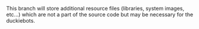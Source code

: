 This branch will store additional resource files (libraries, system images, etc...) which are not a part of the source code but may be necessary for the duckiebots.


